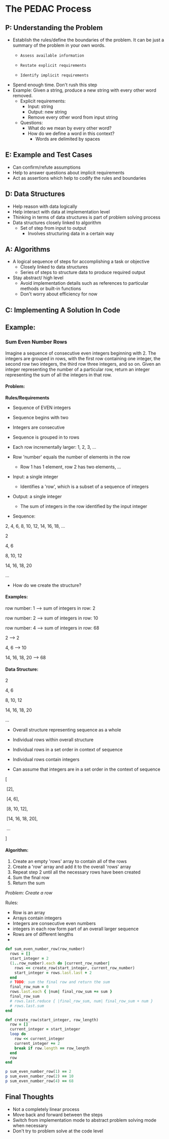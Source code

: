 # The PEDAC Process

## P: Understanding the Problem
- Establish the rules/define the boundaries of the problem. It can be just a summary of the problem in your own words. 
  - 	Assess available information
  - 	Restate explicit requirements
  - 	Identify implicit requirements
- Spend enough time. Don't rush this step
- Example: Given a string, produce a new string with every other word removed.
  - Explicit requirements:
    - Input: string
    - Output: new string
    - Remove every other word from input string
  - Questions:
    - What do we mean by every other word?
    - How do we define a word in this context?
      - Words are delimited by spaces

## E: Example and Test Cases

- Can confirm/refute assumptions
- Help to answer questions about implicit requirements
- Act as assertions which help to codify the rules and boundaries

## D: Data Structures

- Help reason with data logically
- Help interact with data at implementation level
- Thinking in terms of data structures is part of problem solving process
- Data structures closely linked to algorithm
  - Set of step from input to output
    - Involves structuring data in a certain way

## A: Algorithms

- A logical sequence of steps for accomplishing a task or objective
  - Closely linked to data structures
  - Series of steps to structure data to produce required output
- Stay abstract/ high level
  - Avoid implementation details such as references to particular methods or built-in functions
  - Don't worry about efficiency for now

## C: Implementing A Solution In Code





## Example:

### Sum Even Number Rows

Imagine a sequence of consecutive even integers beginning with 2. The integers are grouped in rows, with the first row containing one integer, the second row two integers, the third row three integers, and so on. Given an integer representing the number of a particular row, return an integer representing the sum of all the integers in that row.

#### Problem:

**Rules/Requirements**

- Sequence of EVEN integers
- Sequence begins with two
- Integers are consecutive
- Sequence is grouped in to rows
- Each row incrementally larger: 1, 2, 3, ...
- Row 'number' equals the number of elements in the row
  - Row 1 has 1 element, row 2 has two elements, ...
- Input: a single integer
  - Identifies a 'row', which is a subset of a sequence of integers
- Output: a single integer
  - The sum of integers in the row identified by the input integer



- Sequence:

2, 4, 6, 8, 10, 12, 14, 16, 18, ...



2

4, 6

8, 10, 12

14, 16, 18, 20

...

- How do we create the structure?

#### Examples:

row number: 1 --> sum of integers in row: 2

row number: 2 --> sum of integers in row: 10

row number: 4 --> sum of integers in row: 68



2 --> 2

4, 6 --> 10



14, 16, 18, 20 --> 68

#### Data Structure:

2

4, 6

8, 10, 12

14, 16, 18, 20

...

- Overall structure representing sequence as a whole
- Individual rows within overall structure
- Individual rows in a set order in context of sequence

- Individual rows contain integers
- Can assume that integers are in a set order in the context of sequence

[

​	[2],

​	[4, 6],

​	[8, 10, 12],

​	[14, 16, 18, 20],

​	...

]

#### Algorithm:

1. Create an empty 'rows' array to contain all of the rows
2. Create a 'row' array and add it to the overall 'rows' array
3. Repeat step 2 until all the necessary rows have been created
4. Sum the final row
5. Return the sum



*Problem: Create a row*

Rules:

- Row is an array
- Arrays contain integers
- Integers are consecutive even numbers
- integers in each row form part of an overall larger sequence
- Rows are of different lengths
- 





```ruby
def sum_even_number_row(row_number)
  rows = []
  start_integer = 2
  (1..row_number).each do |current_row_number|
    rows << create_row(start_integer, current_row_number)
    start_integer = rows.last.last + 2
  end
  # TODO: sum the final row and return the sum
  final_row_num = 0
  rows.last.each { |num| final_row_sum += sum }
  final_row_sum
  # rows.last.reduce { |final_row_sum, num| final_row_sum + num }
  # rows.last.sum
end

def create_row(start_integer, row_length)
  row = []
  current_integer = start_integer
  loop do
    row << current_integer
    current_integer += 2
    break if row.length == row_length
  end
  row
end

p sum_even_number_row(1) == 2
p sum_even_number_row(2) == 10
p sum_even_number_row(4) == 68
```



## Final Thoughts

- Not a completely linear process
- Move back and forward between the steps
- Switch from implementation mode to abstract problem solving mode when necessary
- Don't try to problem solve at the code level